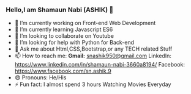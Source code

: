 ### Hello,I am Shamaun Nabi (ASHIK) 👋


- 🔭 I’m currently working on Front-end Web Development
- 🌱 I’m currently learning Javascript ES6
- 👯 I’m looking to collaborate on Youtube
- 🤔 I’m looking for help with Python for Back-end
- 💬 Ask me about Html,CSS,Bootstrap,or any TECH related Stuff
- 📫 How to reach me: <b>Gmail:</b> snashik950@gmail.com
                       LinkedIn: https://www.linkedin.com/in/shamaun-nabi-3660a8194/
                       Facebook: https://www.facebook.com/sn.ashik.9
- 😄 Pronouns: He/His
- ⚡ Fun fact: I almost spend 3 hours Watching Movies Everyday

